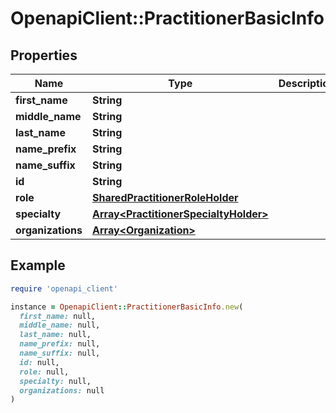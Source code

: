 # OpenapiClient::PractitionerBasicInfo

## Properties

| Name | Type | Description | Notes |
| ---- | ---- | ----------- | ----- |
| **first_name** | **String** |  |  |
| **middle_name** | **String** |  | [optional] |
| **last_name** | **String** |  |  |
| **name_prefix** | **String** |  | [optional] |
| **name_suffix** | **String** |  | [optional] |
| **id** | **String** |  |  |
| **role** | [**SharedPractitionerRoleHolder**](SharedPractitionerRoleHolder.md) |  | [optional] |
| **specialty** | [**Array&lt;PractitionerSpecialtyHolder&gt;**](PractitionerSpecialtyHolder.md) |  | [optional] |
| **organizations** | [**Array&lt;Organization&gt;**](Organization.md) |  | [optional] |

## Example

```ruby
require 'openapi_client'

instance = OpenapiClient::PractitionerBasicInfo.new(
  first_name: null,
  middle_name: null,
  last_name: null,
  name_prefix: null,
  name_suffix: null,
  id: null,
  role: null,
  specialty: null,
  organizations: null
)
```

